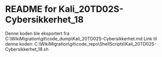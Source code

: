 # README for Kali_20TD02S-Cybersikkerhet_18
Denne koden ble eksportert fra C:\WikiMigration\git\code_dump\Kali_20TD02S-Cybersikkerhet.md
Link til denne koden: C:\WikiMigration\git\code_repo\ShellScripts\Kali_20TD02S-Cybersikkerhet_18.sh
